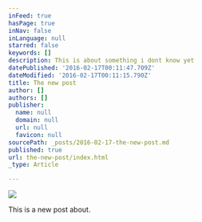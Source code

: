 ```yaml
---
inFeed: true
hasPage: true
inNav: false
inLanguage: null
starred: false
keywords: []
description: This is about something i dont know yet
datePublished: '2016-02-17T00:11:47.709Z'
dateModified: '2016-02-17T00:11:15.790Z'
title: The new post
author: []
authors: []
publisher:
  name: null
  domain: null
  url: null
  favicon: null
sourcePath: _posts/2016-02-17-the-new-post.md
published: true
url: the-new-post/index.html
_type: Article

---
```

![](https://the-grid-user-content.s3-us-west-2.amazonaws.com/66ff5cc1-8dca-4076-8ab8-dd3cade4194e.png)

This is a new post about.